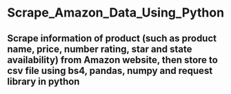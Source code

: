 # Scrape_Amazon_Data_Using_Python

## Scrape information of product (such as product name, price, number rating, star and state availability) from Amazon website, then store to csv file using bs4, pandas, numpy and request library in python
